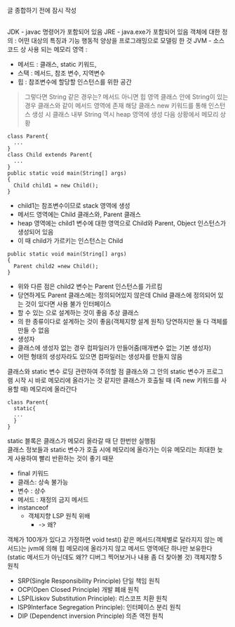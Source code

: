 글 종합하기 전에 잠시 작성
## 
JDK - javac 명령어가 포함되어 있음
JRE - java.exe가 포함되어 있음
객체에 대한 정의 : 어떤 대상의 특징과 기능 행동적 양상을 프로그래밍으로 모델링 한 것
JVM - 소스 코드 상 사용 되는 메모리 영역 :
- 메서드 : 클래스, static 키워드,
- 스택 : 메서드, 참조 변수, 지역변수
- 힙 : 참조변수에 할당할 인스턴스를 위한 공간

> 그렇다면 String 같은 경우는?
> 메서드 아니면 힙 영역
> 클래스 안에 String이 있는 경우 클래스와 같이 메서드 영역에 존재
> 해당 클래스 new 키워드를 통해 인스턴스 생성 시 클래스 내부 String 역시 heap 영역에 생성
다음 상황에서 메모리 상황
```
class Parent{
  ...
}
class Child extends Parent{
  ...
}
public static void main(String[] args)
{
  Child child1 = new Child();
}
```
- child1는 참조변수이므로 stack 영역에 생성
- 메서드 영역에는 Child 클래스와, Parent 클래스
- heap 영역에는 child1 변수에 대한 영역으로 Child와 Parent, Object 인스턴스가 생성되어 있음
- 이 때 child가 가르키는 인스턴스는 Child
```
public static void main(String[] args)
{
  Parent child2 =new Child();
}
```
- 위와 다른 점은 child2 변수는 Parent 인스턴스를 가르킴
- 당연하게도 Parent 클래스에는 정의되어있지 않은데 Child 클래스에 정의되어 있는 것이 있다면 사용 불가
인터페이스
- 할 수 있는 으로 설계하는 것이 좋음
추상 클래스
- 의 한 종류이다로 설계하는 것이 좋음(객체지향 설계 원칙)
당연하지만 둘 다 객체를 만들 수 없음
- 생성자
- 클래스에 생성자 없는 경우 컴파일러가 만들어줌(매개변수 없는 기본 생성자)
- 어떤 형태의 생성자라도 있으면 컴파일러는 생성자를 만들지 않음

클래스와 static 변수 로딩 관련하여 주의할 점
클래스와 그 안의 static 변수가 프로그램 시작 시 바로 메모리에 올라가는 것 같지만 클래스가 호출될 때  (즉 new 키워드를 사용할 때) 메모리에 올라간다
<br>
```
class Parent{
  static{
  ...
  }
}
```
static 블록은 클래스가 메모리 올라갈 때 단 한번만 실행됨<br>
클래스 정보들과 static 변수가 호출 시에 메모리에 올라가는 이유
메모리는 최대한 늦게 사용하여 빨리 반환하는 것이 좋기 때문
- final 키워드
- 클래스: 상속 불가능
- 변수 : 상수
- 메서드 : 재정의 금지 메서드
- instanceof
  - 객체지향 LSP 원칙 위배
    - -> 왜?

객체가 100개가 있다고 가정하면  void test() 같은 메서드(객체별로 달라지지 않는 메서드)는 jvm에 의해 힙 메모리에 올라가지 않고 메서드 영역에단 하나만 보유한다(static 메서드가 아닌데도 왜?? 디버그 찍어보거나 내용 좀 더 찾아볼 것)
객체지향 5 원칙
- SRP(Single Responsibility Principle) 단일 책임 원칙
- OCP(Open Closed Principle) 개발 폐쇄 원칙
- LSP(Liskov Substitution Principle): 리스코프 치환 원칙
- ISP9Interface Segregation Principle): 인터페이스 분리 원칙
- DIP (Dependenct inversion Principle) 의존 역전 원칙

